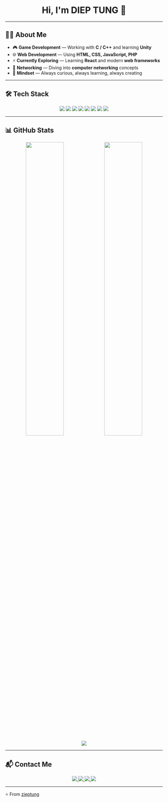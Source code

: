 <h1 align="center">Hi, I'm DIEP TUNG 👋</h1>

---

## 👨‍💻 About Me

- 🎮 **Game Development** — Working with **C / C++** and learning **Unity**  
- 🌐 **Web Development** — Using **HTML, CSS, JavaScript, PHP**  
- ⚡ **Currently Exploring** — Learning **React** and modern **web frameworks**  
- 📡 **Networking** — Diving into **computer networking** concepts  
- 🚀 **Mindset** — Always curious, always learning, always creating  

---

## 🛠️ Tech Stack

<div align="center">
  <img src="https://img.shields.io/badge/C-00599C?style=for-the-badge&logo=c&logoColor=white"/>
  <img src="https://img.shields.io/badge/C++-00599C?style=for-the-badge&logo=cplusplus&logoColor=white"/>
  <img src="https://img.shields.io/badge/Unity-000000?style=for-the-badge&logo=unity&logoColor=white"/>
  <img src="https://img.shields.io/badge/HTML5-E34F26?style=for-the-badge&logo=html5&logoColor=white"/>
  <img src="https://img.shields.io/badge/CSS3-1572B6?style=for-the-badge&logo=css3&logoColor=white"/>
  <img src="https://img.shields.io/badge/JavaScript-F7DF1E?style=for-the-badge&logo=javascript&logoColor=black"/>
  <img src="https://img.shields.io/badge/PHP-777BB4?style=for-the-badge&logo=php&logoColor=white"/>
  <img src="https://img.shields.io/badge/React-20232A?style=for-the-badge&logo=react&logoColor=61DAFB"/>
</div>

---

## 📊 GitHub Stats

<div align="center">
  <img width="49%" src="https://github-readme-stats.vercel.app/api?username=zieptung&show_icons=true&theme=tokyonight" />
  <img width="49%" src="https://github-readme-streak-stats.herokuapp.com/?user=zieptung&theme=tokyonight" />
</div>

<div align="center">
  <img src="https://github-readme-stats.vercel.app/api/top-langs/?username=zieptung&layout=compact&theme=tokyonight" />
</div>

---

## 📬 Contact Me

<div align="center">
  <a href="mailto:dieptung20102005@gmail.com">
    <img src="https://img.shields.io/badge/Gmail-D14836?style=for-the-badge&logo=gmail&logoColor=white"/>
  </a>
  <a href="https://www.linkedin.com/in/di%E1%BB%87p-t%C3%B9ng-803266297/" target="_blank">
    <img src="https://img.shields.io/badge/LinkedIn-0077B5?style=for-the-badge&logo=linkedin&logoColor=white"/>
  </a>
  <a href="https://www.facebook.com/Tungduhoc05" target="_blank">
    <img src="https://img.shields.io/badge/Facebook-1877F2?style=for-the-badge&logo=facebook&logoColor=white"/>
  </a>
  <a href="https://discord.com/users/890248969341513778" target="_blank">
    <img src="https://img.shields.io/badge/Discord-5865F2?style=for-the-badge&logo=discord&logoColor=white"/>
  </a>
</div>

---

⭐️ From [zieptung](https://github.com/zieptung)
